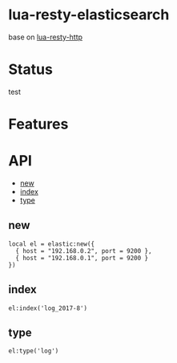 # lua-resty-elasticsearch

base on [lua-resty-http](https://github.com/pintsized/lua-resty-http)

# Status
test

# Features



# API

* [new](#new)
* [index](#index)
* [type](#type)


## new

```
local el = elastic:new({
  { host = "192.168.0.2", port = 9200 },
  { host = "192.168.0.1", port = 9200 }
})
```

## index

```
el:index('log_2017-8')
```

## type

```
el:type('log')
```
